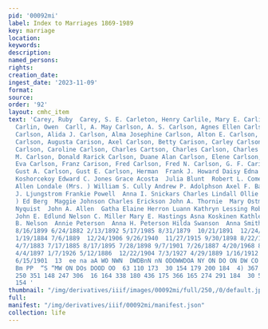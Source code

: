 ```yaml
---
pid: '00092mi'
label: Index to Marriages 1869-1989
key: marriage
location: 
keywords: 
description: 
named_persons: 
rights: 
creation_date: 
ingest_date: '2023-11-09'
format: 
source: 
order: '92'
layout: cmhc_item
text: 'Carey, Ruby  Carey, S. E. Carleton, Henry Carlile, Mary E. Carlin, Jon Cameron
  Carlin, Owen  Carll, A. May Carlson, A. S. Carlson, Agnes Ellen Carlson, Albertina
  Carlson, Alida J. Carlson, Alma Josephine Carlson, Alton E. Carlson, Andrew \V.
  Carlson, Augusta Carison, Axel Carlson, Betty Carison, Carley Carlson, Caroline
  Carlson, Caroline Carlson, Charles Cartson, Charles Carlson, Charles Carlson, Charlotte
  M. Carlson, Donald Rarick Carlson, Duane Alan Carlson, Elene Carlson, Emma Carison,
  Eva Carlson, Franz Carison, Fred Carlson, Fred N. Carlson, G. F. Carisc., Gus Carlson,
  Gust A. Carlson, Gust E. Carlson, Herman  Frank J. Howard Daisy Edna McCormick Julia
  Koshorcekoy Edward C. Jones Grace Acosta  Julia Blunt  Robert L. Comeaux Mary F.
  Allen Londale (Mrs. ) William S. Cully Andrew P. Adolphson Axel F. Bargquest Carl
  J. Ljungstrom Frankie Powell  Anna I. Snickars Charles Lindall Ollie Heilman (Mrs.
  ) Ed Berg  Maggie Johnson Charles Erickson John A. Thornie  Mary Ostman  Lena Bernas  Hilda
  Nyquist  John A. Allen  Gatha Elaine Herron Luann Kathryn Lessing Robert J. Elliott
  John E. Edlund Nelson C. Miller Mary E. Hastings Asna Koskinen Kathleen B. Evans  A.
  B. Nelson  Annie Peterson  Anna H. Peterson Hilda Swanson  Anna Smith  82  12/26/1968
  8/16/1899 6/24/1882 2/13/1892 5/17/1985 8/31/1879  10/21/1891  12/24/1883 8/19/1928
  1/19/1884 7/6/1889  12/24/1906 9/26/1940  11/27/1915 9/30/1898 8/22/1941 8/8/1903  10/10/1896
  4/7/1883 7/17/1885 8/17/1895 7/28/1898 9/7/1901 7/26/1887 4/20/1968 8/31/1975  11/10/1946
  4/4/1897 1/7/1926 5/12/1886  12/22/1904 7/3/1927 4/29/1889 1/16/1912 8/26/1925  12/18/1898
  6/15/1901  13  ee na aA WO NWN  DWDBnN nN ODOWWDOA NY ON DO ON DW CO WD PP  eS Re
  Bm PP  “S “MW ON DOs DOOD OO  63 110 173  30 154 179 200 184  4) 367  53  21  2l  67
  250 351 148 247 306  16 164 338 180 436 175 366 165 274 291 184  30 510 161  36
  154 '
thumbnail: "/img/derivatives/iiif/images/00092mi/full/250,/0/default.jpg"
full: 
manifest: "/img/derivatives/iiif/00092mi/manifest.json"
collection: life
---
```

